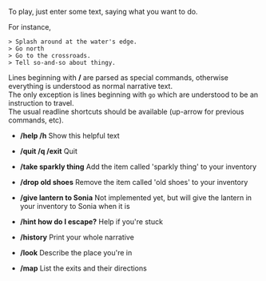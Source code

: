 To play, just enter some text, saying what you want to do.

For instance,
```
> Splash around at the water's edge.
> Go north
> Go to the crossroads.
> Tell so-and-so about thingy.
```

Lines beginning with **/** are parsed as special commands, otherwise everything is understood as normal narrative text.  
The only exception is lines beginning with `go` which are understood to be an instruction to travel.  
The usual readline shortcuts should be available (up-arrow for previous commands, etc).

- **/help /h**                   Show this helpful text
- **/quit /q /exit**             Quit

- **/take sparkly thing**        Add the item called 'sparkly thing' to your inventory
- **/drop old shoes**            Remove the item called 'old shoes' to your inventory
- **/give lantern to Sonia**     Not implemented yet, but will give the lantern in your inventory to Sonia when it is

- **/hint how do I escape?**     Help if you're stuck
- **/history**                   Print your whole narrative
- **/look**                      Describe the place you're in
- **/map**                       List the exits and their directions
